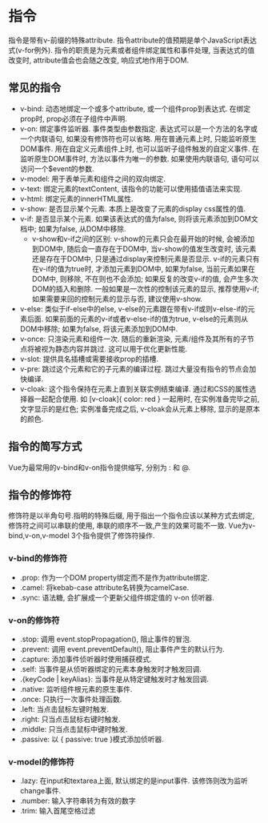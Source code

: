 # 指令

指令是带有v-前缀的特殊attribute. 指令attribute的值预期是单个JavaScript表达式(v-for例外). 指令的职责是为元素或者组件绑定属性和事件处理, 当表达式的值改变时, attribute值会也会随之改变, 响应式地作用于DOM.

## 常见的指令
* v-bind: 动态地绑定一个或多个attribute, 或一个组件prop到表达式. 在绑定prop时, prop必须在子组件中声明. 
* v-on: 绑定事件监听器. 事件类型由参数指定. 表达式可以是一个方法的名字或一个内联语句, 如果没有修饰符也可以省略. 用在普通元素上时, 只能监听原生DOM事件. 用在自定义元素组件上时, 也可以监听子组件触发的自定义事件. 在监听原生DOM事件时, 方法以事件为唯一的参数. 如果使用内联语句, 语句可以访问一个$event的参数.
* v-model: 用于表单元素和组件之间的双向绑定. 
* v-text: 绑定元素的textContent, 该指令的功能可以使用插值语法来实现. 
* v-html: 绑定元素的innerHTML属性. 
* v-show: 是否显示某个元素. 本质上是改变了元素的display css属性的值.
* v-if: 是否显示某个元素. 如果该表达式的值为false, 则将该元素添加到DOM文档中; 如果为false, 从DOM中移除.
  * v-show和v-if之间的区别: v-show的元素只会在最开始的时候, 会被添加到DOM中, 随后会一直存在于DOM中, 当v-show的值发生改变时, 该元素还是存在于DOM中, 只是通过display来控制元素是否显示. v-if的元素只有在v-if的值为true时, 才添加元素到DOM中, 如果为false, 当前元素如果在DOM中, 则移除, 不在则也不会添加; 如果反复的改变v-if的值, 会产生多次DOM的插入和删除. 一般如果是一次性的控制该元素的显示, 推荐使用v-if; 如果需要来回的控制元素的显示与否, 建议使用v-show. 
* v-else: 类似于if-else中的else, v-else的元素跟在带有v-if或则v-else-if的元素后面. 如果前面的元素的v-if或者v-else-if的值为true, v-else的元素则从DOM中移除; 如果为false, 将该元素添加到DOM中. 
* v-once: 只渲染元素和组件一次. 随后的重新渲染, 元素/组件及其所有的子节点将被视为静态内容并跳过. 这可以用于优化更新性能. 
* v-slot: 提供具名插槽或需要接收prop的插槽.
* v-pre: 跳过这个元素和它的子元素的编译过程. 跳过大量没有指令的节点会加快编译.
* v-cloak: 这个指令保持在元素上直到关联实例结束编译. 通过和CSS的属性选择器一起配合使用. 如 \[v-cloak\]{ color: red } 一起用时, 在实例准备完毕之前, 文字显示的是红色; 实例准备完成之后, v-cloak会从元素上移除, 显示的是原本的颜色. 

## 指令的简写方式

Vue为最常用的v-bind和v-on指令提供缩写, 分别为 : 和 @.

## 指令的修饰符 

修饰符是以半角句号.指明的特殊后缀, 用于指出一个指令应该以某种方式去绑定, 修饰符之间可以串联的使用, 串联的顺序不一致,产生的效果可能不一致. Vue为v-bind,v-on,v-model 3个指令提供了修饰符操作. 

### v-bind的修饰符
* .prop: 作为一个DOM property绑定而不是作为attribute绑定. 
* .camel: 将kebab-case attribute名转换为camelCase. 
* .sync: 语法糖, 会扩展成一个更新父组件绑定值的 v-on 侦听器. 

### v-on的修饰符
* .stop: 调用 event.stopPropagation(), 阻止事件的冒泡. 
* .prevent: 调用 event.preventDefault(), 阻止事件产生的默认行为. 
* .capture: 添加事件侦听器时使用捕获模式. 
* .self: 当事件是从侦听器绑定的元素本身触发时才触发回调. 
* .{keyCode | keyAlias}: 当事件是从特定键触发时才触发回调.
* .native: 监听组件根元素的原生事件. 
* .once: 只执行一次事件处理函数. 
* .left: 当点击鼠标左键时触发. 
* .right: 只当点击鼠标右键时触发. 
* .middle: 只当点击鼠标中键时触发. 
* .passive: 以 { passive: true }模式添加侦听器. 

### v-model的修饰符
* .lazy: 在input和textarea上面, 默认绑定的是input事件. 该修饰则改为监听change事件. 
* .number: 输入字符串转为有效的数字
* .trim: 输入首尾空格过滤
